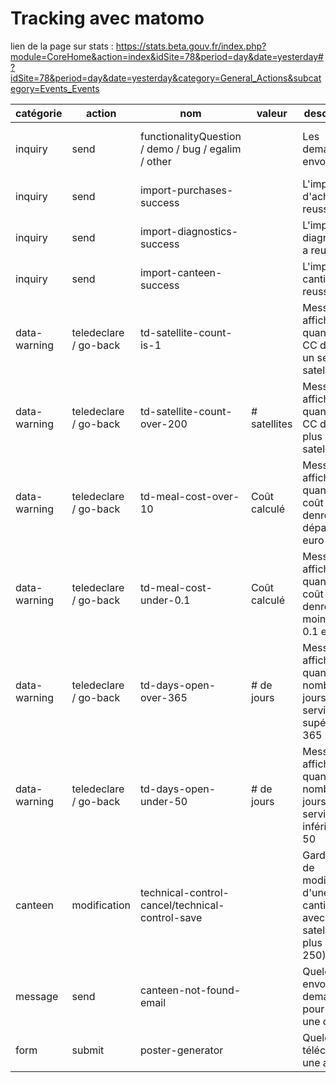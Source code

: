 # Tracking avec matomo

lien de la page sur stats : https://stats.beta.gouv.fr/index.php?module=CoreHome&action=index&idSite=78&period=day&date=yesterday#?idSite=78&period=day&date=yesterday&category=General_Actions&subcategory=Events_Events

| catégorie    | action                | nom                                                 | valeur       | description                                                                    | depuis où                                                   |
| ------------ | --------------------- | --------------------------------------------------- | ------------ | ------------------------------------------------------------------------------ | ----------------------------------------------------------- |
| inquiry      | send                  | functionalityQuestion / demo / bug / egalim / other |              | Les demandes envoyées                                                          | Page contact / Page dév / Page partenaires                  |
| inquiry      | send                  | import-purchases-success                            |              | L'import d'achats a reussi                                                     | Page d'import d'achats                                      |
| inquiry      | send                  | import-diagnostics-success                          |              | L'import de diagnostics a reussi                                               | Page d'import de diagnostics                                |
| inquiry      | send                  | import-canteen-success                              |              | L'import de cantines a reussi                                                   | Page d'import de cantines                                   |
| data-warning | teledeclare / go-back | td-satellite-count-is-1                             |              | Message affiché quand une CC déclare un seul satellite                         | Preview de télédéclaration (page diagnostic / page actions) |
| data-warning | teledeclare / go-back | td-satellite-count-over-200                         | # satellites | Message affiché quand une CC déclare plus de 200 satellites                    | Preview de télédéclaration (page diagnostic / page actions) |
| data-warning | teledeclare / go-back | td-meal-cost-over-10                                | Coût calculé | Message affiché quand le coût denrées dépasse 10 euro                          | Preview de télédéclaration (page diagnostic / page actions) |
| data-warning | teledeclare / go-back | td-meal-cost-under-0.1                              | Coût calculé | Message affiché quand le coût denrées est moins de 0.1 euro                    | Preview de télédéclaration (page diagnostic / page actions) |
| data-warning | teledeclare / go-back | td-days-open-over-365                               | # de jours   | Message affiché quand le nombre de jours de service est supérieur à 365        | Preview de télédéclaration (page diagnostic / page actions) |
| data-warning | teledeclare / go-back | td-days-open-under-50                               | # de jours   | Message affiché quand le nombre de jours de service est inférieur à 50         | Preview de télédéclaration (page diagnostic / page actions) |
| canteen      | modification          | technical-control-cancel/technical-control-save     |              | Garde-fous de modification d'une cantine (CC avec un satellite ou plus de 250) | Page modification cantine                                   |
| message      | send                  | canteen-not-found-email                             |              | Quelqu'un a envoyé un demande pour trouver une cantine                         | Page nos cantines / Page d'une cantine publiée              |
| form         | submit                | poster-generator                                    |              | Quelqu'un a téléchargé une affiche                                             | Page generateur affichage                                   |

